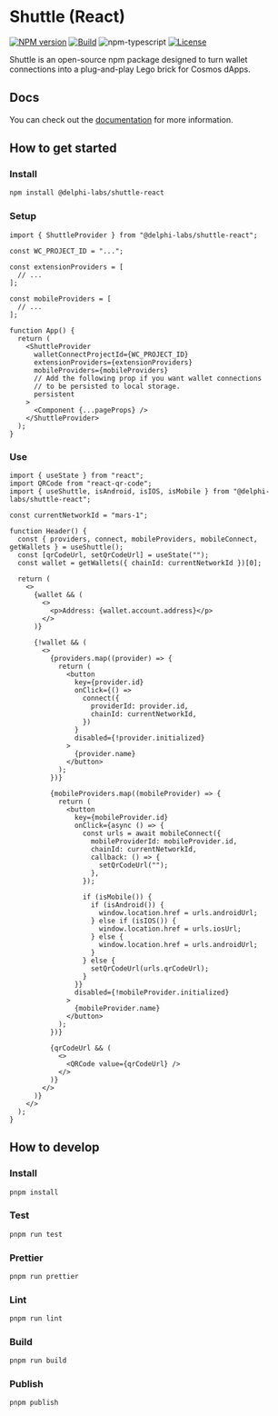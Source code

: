 # Shuttle (React)

[![NPM version][npm-image]][npm-url]
[![Build][github-build]][github-build-url]
![npm-typescript]
[![License][github-license]][github-license-url]

Shuttle is an open-source npm package designed to turn wallet connections into a plug-and-play Lego brick for Cosmos dApps.

## Docs

You can check out the [documentation](https://shuttle.delphilabs.io/) for more information.

## How to get started

### Install

```bash
npm install @delphi-labs/shuttle-react
```

### Setup

```tsx
import { ShuttleProvider } from "@delphi-labs/shuttle-react";

const WC_PROJECT_ID = "...";

const extensionProviders = [
  // ...
];

const mobileProviders = [
  // ...
];

function App() {
  return (
    <ShuttleProvider
      walletConnectProjectId={WC_PROJECT_ID}
      extensionProviders={extensionProviders}
      mobileProviders={mobileProviders}
      // Add the following prop if you want wallet connections
      // to be persisted to local storage.
      persistent
    >
      <Component {...pageProps} />
    </ShuttleProvider>
  );
}
```

### Use

```tsx
import { useState } from "react";
import QRCode from "react-qr-code";
import { useShuttle, isAndroid, isIOS, isMobile } from "@delphi-labs/shuttle-react";

const currentNetworkId = "mars-1";

function Header() {
  const { providers, connect, mobileProviders, mobileConnect, getWallets } = useShuttle();
  const [qrCodeUrl, setQrCodeUrl] = useState("");
  const wallet = getWallets({ chainId: currentNetworkId })[0];

  return (
    <>
      {wallet && (
        <>
          <p>Address: {wallet.account.address}</p>
        </>
      )}

      {!wallet && (
        <>
          {providers.map((provider) => {
            return (
              <button
                key={provider.id}
                onClick={() =>
                  connect({
                    providerId: provider.id,
                    chainId: currentNetworkId,
                  })
                }
                disabled={!provider.initialized}
              >
                {provider.name}
              </button>
            );
          })}

          {mobileProviders.map((mobileProvider) => {
            return (
              <button
                key={mobileProvider.id}
                onClick={async () => {
                  const urls = await mobileConnect({
                    mobileProviderId: mobileProvider.id,
                    chainId: currentNetworkId,
                    callback: () => {
                      setQrCodeUrl("");
                    },
                  });

                  if (isMobile()) {
                    if (isAndroid()) {
                      window.location.href = urls.androidUrl;
                    } else if (isIOS()) {
                      window.location.href = urls.iosUrl;
                    } else {
                      window.location.href = urls.androidUrl;
                    }
                  } else {
                    setQrCodeUrl(urls.qrCodeUrl);
                  }
                }}
                disabled={!mobileProvider.initialized}
              >
                {mobileProvider.name}
              </button>
            );
          })}

          {qrCodeUrl && (
            <>
              <QRCode value={qrCodeUrl} />
            </>
          )}
        </>
      )}
    </>
  );
}
```

## How to develop

### Install

```bash
pnpm install
```

### Test

```bash
pnpm run test
```

### Prettier

```bash
pnpm run prettier
```

### Lint

```bash
pnpm run lint
```

### Build

```bash
pnpm run build
```

### Publish

```bash
pnpm publish
```

[npm-url]: https://www.npmjs.com/package/@delphi-labs/shuttle-react
[npm-image]: https://img.shields.io/npm/v/@delphi-labs/shuttle-react
[npm-typescript]: https://img.shields.io/npm/types/@delphi-labs/shuttle-react
[github-license]: https://img.shields.io/github/license/delphi-labs/shuttle
[github-license-url]: https://github.com/delphi-labs/shuttle/blob/main/LICENSE
[github-build]: https://github.com/delphi-labs/shuttle/actions/workflows/publish.yml/badge.svg
[github-build-url]: https://github.com/delphi-labs/shuttle/actions/workflows/publish.yml

